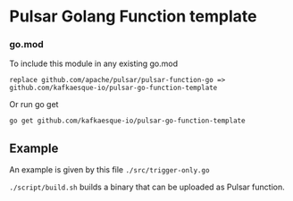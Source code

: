 # Pulsar Golang Function template

### go.mod
To include this module in any existing go.mod
```
replace github.com/apache/pulsar/pulsar-function-go => github.com/kafkaesque-io/pulsar-go-function-template
```

Or run go get
```
go get github.com/kafkaesque-io/pulsar-go-function-template
```
## Example

An example is given by this file `./src/trigger-only.go`

`./script/build.sh` builds a binary that can be uploaded as Pulsar function.